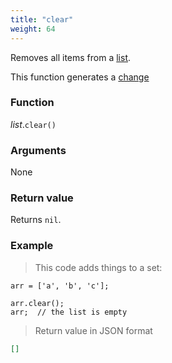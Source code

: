```yaml
---
title: "clear"
weight: 64
---
```


Removes all items from a [list](..).

This function generates a [change](../../../overview/changes)

### Function

*list*.`clear()`

### Arguments

None

### Return value

Returns `nil`.

### Example

> This code adds things to a set:

```thingsdb,json_response
arr = ['a', 'b', 'c'];

arr.clear();
arr;  // the list is empty
```

> Return value in JSON format

```json
[]
```
